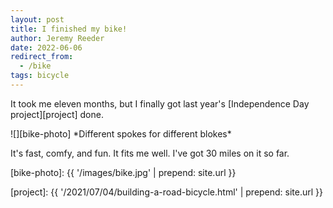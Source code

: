 ```yaml
---
layout: post
title: I finished my bike!
author: Jeremy Reeder
date: 2022-06-06
redirect_from:
  - /bike
tags: bicycle
---
```


It took me eleven months, but I finally got last year's
[Independence Day project][project] done.

<div class="gallery" markdown=1>
![][bike-photo]
*Different spokes for different blokes*
</div>

It's fast, comfy, and fun. It fits me well. I've got 30 miles on it so far.

[bike-photo]: {{ '/images/bike.jpg' | prepend: site.url }}

[project]:  {{ '/2021/07/04/building-a-road-bicycle.html' | prepend: site.url }}
